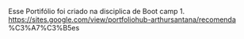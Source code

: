 Esse Portifólio foi criado na disciplica de Boot camp 1.
https://sites.google.com/view/portfoliohub-arthursantana/recomenda
%C3%A7%C3%B5es

